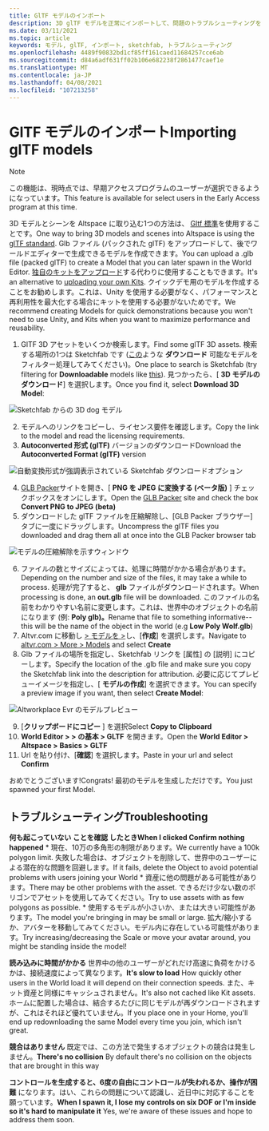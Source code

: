 ```yaml
---
title: GlTF モデルのインポート
description: 3D glTF モデルを正常にインポートして、問題のトラブルシューティングを行う方法について説明します。
ms.date: 03/11/2021
ms.topic: article
keywords: モデル, glTF, インポート, sketchfab, トラブルシューティング
ms.openlocfilehash: 4489f90832bd1cf85ff161caed11684257cce6ab
ms.sourcegitcommit: d84a6adf631ff02b106e682238f2861477caef1e
ms.translationtype: MT
ms.contentlocale: ja-JP
ms.lasthandoff: 04/08/2021
ms.locfileid: "107213258"
---
```

# <a name="importing-gltf-models"></a><span data-ttu-id="700ac-104">GlTF モデルのインポート</span><span class="sxs-lookup"><span data-stu-id="700ac-104">Importing glTF models</span></span>

> [!NOTE]
> <span data-ttu-id="700ac-105">この機能は、現時点では、早期アクセスプログラムのユーザーが選択できるようになっています。</span><span class="sxs-lookup"><span data-stu-id="700ac-105">This feature is available for select users in the Early Access program at this time.</span></span>

<span data-ttu-id="700ac-106">3D モデルとシーンを Altspace に取り込む1つの方法は、 [Gltf 標準](https://en.wikipedia.org/wiki/GlTF)を使用することです。</span><span class="sxs-lookup"><span data-stu-id="700ac-106">One way to bring 3D models and scenes into Altspace is using the [glTF standard](https://en.wikipedia.org/wiki/GlTF).</span></span> <span data-ttu-id="700ac-107">Glb ファイル (パックされた glTF) をアップロードして、後でワールドエディターで生成できるモデルを作成できます。</span><span class="sxs-lookup"><span data-stu-id="700ac-107">You can upload a .glb file (packed glTF) to create a Model that you can later spawn in the World Editor.</span></span> <span data-ttu-id="700ac-108">[独自のキットをアップロード](uploading-custom-kits.md)する代わりに使用することもできます。</span><span class="sxs-lookup"><span data-stu-id="700ac-108">It's an alternative to [uploading your own Kits](uploading-custom-kits.md).</span></span> <span data-ttu-id="700ac-109">クイックデモ用のモデルを作成することをお勧めします。これは、Unity を使用する必要がなく、パフォーマンスと再利用性を最大化する場合にキットを使用する必要がないためです。</span><span class="sxs-lookup"><span data-stu-id="700ac-109">We recommend creating Models for quick demonstrations because you won't need to use Unity, and Kits when you want to maximize performance and reusability.</span></span> 

1. <span data-ttu-id="700ac-110">GlTF 3D アセットをいくつか検索します。</span><span class="sxs-lookup"><span data-stu-id="700ac-110">Find some glTF 3D assets.</span></span> <span data-ttu-id="700ac-111">検索する場所の1つは Sketchfab です ([この](https://sketchfab.com/search?features=downloadable&q=low+poly+wolf&sort_by=-pertinence&type=models)ような **ダウンロード** 可能なモデルをフィルター処理してみてください)。</span><span class="sxs-lookup"><span data-stu-id="700ac-111">One place to search is Sketchfab (try filtering for **Downloadable** models like [this](https://sketchfab.com/search?features=downloadable&q=low+poly+wolf&sort_by=-pertinence&type=models)).</span></span> <span data-ttu-id="700ac-112">見つかったら、[ **3D モデルのダウンロード**] を選択します。</span><span class="sxs-lookup"><span data-stu-id="700ac-112">Once you find it, select **Download 3D Model**:</span></span>

![Sketchfab からの 3D dog モデル](images/importing-models-img-01.png)

2. <span data-ttu-id="700ac-114">モデルへのリンクをコピーし、ライセンス要件を確認します。</span><span class="sxs-lookup"><span data-stu-id="700ac-114">Copy the link to the model and read the licensing requirements.</span></span> 
3. <span data-ttu-id="700ac-115">**Autoconverted 形式 (glTF)** バージョンのダウンロード</span><span class="sxs-lookup"><span data-stu-id="700ac-115">Download the **Autoconverted Format (glTF)** version</span></span>

![自動変換形式が強調表示されている Sketchfab ダウンロードオプション](images/importing-models-img-02.png)

4. <span data-ttu-id="700ac-117">[GLB Packer](https://glb-packer.glitch.me)サイトを開き、[ **PNG を JPEG に変換する (ベータ版)** ] チェックボックスをオンにします。</span><span class="sxs-lookup"><span data-stu-id="700ac-117">Open the [GLB Packer](https://glb-packer.glitch.me) site and check the box **Convert PNG to JPEG (beta)**</span></span>
5. <span data-ttu-id="700ac-118">ダウンロードした glTF ファイルを圧縮解除し、[GLB Packer ブラウザー] タブに一度にドラッグします。</span><span class="sxs-lookup"><span data-stu-id="700ac-118">Uncompress the glTF files you downloaded and drag them all at once into the GLB Packer browser tab</span></span>

![モデルの圧縮解除を示すウィンドウ](images/importing-models-img-03.png)

6. <span data-ttu-id="700ac-120">ファイルの数とサイズによっては、処理に時間がかかる場合があります。</span><span class="sxs-lookup"><span data-stu-id="700ac-120">Depending on the number and size of the files, it may take a while to process.</span></span> <span data-ttu-id="700ac-121">処理が完了すると、 **glb** ファイルがダウンロードされます。</span><span class="sxs-lookup"><span data-stu-id="700ac-121">When processing is done, an **out.glb** file will be downloaded.</span></span> <span data-ttu-id="700ac-122">このファイルの名前をわかりやすい名前に変更します。これは、世界中のオブジェクトの名前になります (例: **Poly glb)。**</span><span class="sxs-lookup"><span data-stu-id="700ac-122">Rename that file to something informative--this will be the name of the object in the world (e.g **Low Poly Wolf.glb**)</span></span>
7. <span data-ttu-id="700ac-123">Altvr.com に移動し [> モデルを >](https://account.altvr.com/users/sign_in)し、[**作成**] を選択します。</span><span class="sxs-lookup"><span data-stu-id="700ac-123">Navigate to [altvr.com > More > Models](https://account.altvr.com/users/sign_in) and select **Create**</span></span>
8. <span data-ttu-id="700ac-124">Glb ファイルの場所を指定し、Sketchfab リンクを [属性] の [説明] にコピーします。</span><span class="sxs-lookup"><span data-stu-id="700ac-124">Specify the location of the .glb file and make sure you copy the Sketchfab link into the description for attribution.</span></span> <span data-ttu-id="700ac-125">必要に応じてプレビューイメージを指定し、[ **モデルの作成**] を選択できます。</span><span class="sxs-lookup"><span data-stu-id="700ac-125">You can specify a preview image if you want, then select **Create Model**:</span></span>

![Altworkplace Evr のモデルプレビュー](images/importing-models-img-04.png)

9. <span data-ttu-id="700ac-127">[**クリップボードにコピー** ] を選択</span><span class="sxs-lookup"><span data-stu-id="700ac-127">Select **Copy to Clipboard**</span></span>
10. <span data-ttu-id="700ac-128">**World Editor > > の基本 > GLTF** を開きます。</span><span class="sxs-lookup"><span data-stu-id="700ac-128">Open the **World Editor > Altspace > Basics > GLTF**</span></span>
11. <span data-ttu-id="700ac-129">Url を貼り付け、[**確認**] を選択します。</span><span class="sxs-lookup"><span data-stu-id="700ac-129">Paste in your url and select **Confirm**</span></span>

<span data-ttu-id="700ac-130">おめでとうございます!</span><span class="sxs-lookup"><span data-stu-id="700ac-130">Congrats!</span></span> <span data-ttu-id="700ac-131">最初のモデルを生成しただけです。</span><span class="sxs-lookup"><span data-stu-id="700ac-131">You just spawned your first Model.</span></span>

## <a name="troubleshooting"></a><span data-ttu-id="700ac-132">トラブルシューティング</span><span class="sxs-lookup"><span data-stu-id="700ac-132">Troubleshooting</span></span>

<span data-ttu-id="700ac-133">**何も起こっていない **ことを確認** したとき**</span><span class="sxs-lookup"><span data-stu-id="700ac-133">**When I clicked **Confirm** nothing happened**</span></span>
    * <span data-ttu-id="700ac-134">現在、10万の多角形の制限があります。</span><span class="sxs-lookup"><span data-stu-id="700ac-134">We currently have a 100k polygon limit.</span></span> <span data-ttu-id="700ac-135">失敗した場合は、オブジェクトを削除して、世界中のユーザーによる潜在的な問題を回避します。</span><span class="sxs-lookup"><span data-stu-id="700ac-135">If it fails, delete the Object to avoid potential problems with users joining your World</span></span>
    * <span data-ttu-id="700ac-136">資産に他の問題がある可能性があります。</span><span class="sxs-lookup"><span data-stu-id="700ac-136">There may be other problems with the asset.</span></span> <span data-ttu-id="700ac-137">できるだけ少ない数のポリゴンでアセットを使用してみてください。</span><span class="sxs-lookup"><span data-stu-id="700ac-137">Try to use assets with as few polygons as possible.</span></span>
    * <span data-ttu-id="700ac-138">使用するモデルが小さいか、または大きい可能性があります。</span><span class="sxs-lookup"><span data-stu-id="700ac-138">The model you're bringing in may be small or large.</span></span> <span data-ttu-id="700ac-139">拡大/縮小するか、アバターを移動してみてください。モデル内に存在している可能性があります。</span><span class="sxs-lookup"><span data-stu-id="700ac-139">Try increasing/decreasing the Scale or move your avatar around, you might be standing inside the model!</span></span>

<span data-ttu-id="700ac-140">**読み込みに時間がかかる** 世界中の他のユーザーがどれだけ高速に負荷をかけるかは、接続速度によって異なります。</span><span class="sxs-lookup"><span data-stu-id="700ac-140">**It's slow to load** How quickly other users in the World load it will depend on their connection speeds.</span></span> <span data-ttu-id="700ac-141">また、キット資産と同様にキャッシュされません。</span><span class="sxs-lookup"><span data-stu-id="700ac-141">It's also not cached like Kit assets.</span></span> <span data-ttu-id="700ac-142">ホームに配置した場合は、結合するたびに同じモデルが再ダウンロードされますが、これはそれほど優れていません。</span><span class="sxs-lookup"><span data-stu-id="700ac-142">If you place one in your Home, you'll end up redownloading the same Model every time you join, which isn't great.</span></span>

<span data-ttu-id="700ac-143">**競合はありません** 既定では、この方法で発生するオブジェクトの競合は発生しません。</span><span class="sxs-lookup"><span data-stu-id="700ac-143">**There's no collision** By default there's no collision on the objects that are brought in this way</span></span>

<span data-ttu-id="700ac-144">**コントロールを生成すると、6度の自由にコントロールが失われるか、操作が困難** になります。はい、これらの問題について認識し、近日中に対応することを願っています。</span><span class="sxs-lookup"><span data-stu-id="700ac-144">**When I spawn it, I lose my controls on six DOF or I'm inside so it's hard to manipulate it** Yes, we're aware of these issues and hope to address them soon.</span></span>  